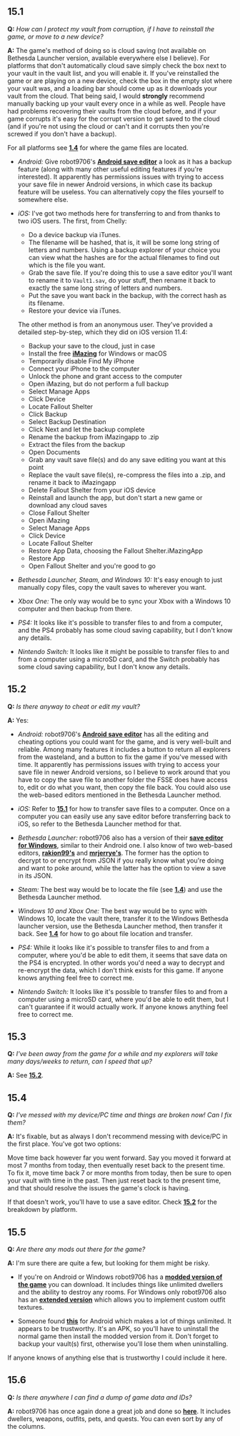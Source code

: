 ## 15.1

**Q:** *How can I protect my vault from corruption, if I have to reinstall the game, or move to a new device?*

**A:** The game's method of doing so is cloud saving (not available on Bethesda Launcher version, available everywhere else I believe). For platforms that don't automatically cloud save simply check the box next to your vault in the vault list, and you will enable it. If you've reinstalled the game or are playing on a new device, check the box in the empty slot where your vault was, and a loading bar should come up as it downloads your vault from the cloud. That being said, I would **strongly** recommend manually backing up your vault every once in a while as well. People have had problems recovering their vaults from the cloud before, and if your game corrupts it's easy for the corrupt version to get saved to the cloud (and if you're not using the cloud or can't and it corrupts then you're screwed if you don't have a backup).

For all platforms see **[1.4](https://github.com/therabidsquirel/The-Fallout-Shelter-FAQ/wiki/Section-1:-Important-Information#14)** for where the game files are located.

- *Android:* Give robot9706's **[Android save editor](http://robot9706.github.io/FSSE/)** a look as it has a backup feature (along with many other useful editing features if you're interested). It apparently has permissions issues with trying to access your save file in newer Android versions, in which case its backup feature will be useless. You can alternatively copy the files yourself to somewhere else.

- *iOS:* I've got two methods here for transferring to and from thanks to two iOS users. The first, from Chelly:

    - Do a device backup via iTunes.
    - The filename will be hashed, that is, it will be some long string of letters and numbers. Using a backup explorer of your choice you can view what the hashes are for the actual filenames to find out which is the file you want.
    - Grab the save file. If you're doing this to use a save editor you'll want to rename it to `Vault1.sav`, do your stuff, then rename it back to exactly the same long string of letters and numbers.
    - Put the save you want back in the backup, with the correct hash as its filename.
    - Restore your device via iTunes.

    The other method is from an anonymous user. They've provided a detailed step-by-step, which they did on iOS version 11.4:

    - Backup your save to the cloud, just in case
    - Install the free **[iMazing](https://imazing.com/download)** for Windows or macOS
    - Temporarily disable Find My iPhone
    - Connect your iPhone to the computer
    - Unlock the phone and grant access to the computer
    - Open iMazing, but do not perform a full backup
    - Select Manage Apps
    - Click Device
    - Locate Fallout Shelter
    - Click Backup
    - Select Backup Destination
    - Click Next and let the backup complete
    - Rename the backup from iMazingapp to .zip
    - Extract the files from the backup
    - Open Documents
    - Grab any vault save file(s) and do any save editing you want at this point
    - Replace the vault save file(s), re-compress the files into a .zip, and rename it back to iMazingapp
    - Delete Fallout Shelter from your iOS device
    - Reinstall and launch the app, but don't start a new game or download any cloud saves
    - Close Fallout Shelter
    - Open iMazing
    - Select Manage Apps
    - Click Device
    - Locate Fallout Shelter
    - Restore App Data, choosing the Fallout Shelter.iMazingApp
    - Restore App
    - Open Fallout Shelter and you're good to go

- *Bethesda Launcher, Steam, and Windows 10:* It's easy enough to just manually copy files, copy the vault saves to wherever you want.

- *Xbox One:* The only way would be to sync your Xbox with a Windows 10 computer and then backup from there.

- *PS4:* It looks like it's possible to transfer files to and from a computer, and the PS4 probably has some cloud saving capability, but I don't know any details.

- *Nintendo Switch:* It looks like it might be possible to transfer files to and from a computer using a microSD card, and the Switch probably has some cloud saving capability, but I don't know any details.

## 15.2

**Q:** *Is there anyway to cheat or edit my vault?*

**A:** Yes:

- *Android:* robot9706's **[Android save editor](http://robot9706.github.io/FSSE/)** has all the editing and cheating options you could want for the game, and is very well-built and reliable. Among many features it includes a button to return all explorers from the wasteland, and a button to fix the game if you've messed with time. It apparently has permissions issues with trying to access your save file in newer Android versions, so I believe to work around that you have to copy the save file to another folder the FSSE does have access to, edit or do what you want, then copy the file back. You could also use the web-based editors mentioned in the Bethesda Launcher method.

- *iOS:* Refer to **[15.1](#151)** for how to transfer save files to a computer. Once on a computer you can easily use any save editor before transferring back to iOS, so refer to the Bethesda Launcher method for that.

- *Bethesda Launcher:* robot9706 also has a version of their **[save editor for Windows](http://robot9706.github.io/FSSE/)**, similar to their Android one. I also know of two web-based editors, **[rakion99's](https://rakion99.github.io/shelter-editor/)** and **[mrjerrye's](https://shelter.ellis.industries/)**. The former has the option to decrypt to or encrypt from JSON if you really know what you're doing and want to poke around, while the latter has the option to view a save in its JSON.

- *Steam:* The best way would be to locate the file (see **[1.4](https://github.com/therabidsquirel/The-Fallout-Shelter-FAQ/wiki/Section-1:-Important-Information#14)**) and use the Bethesda Launcher method.

- *Windows 10 and Xbox One:* The best way would be to sync with Windows 10, locate the vault there, transfer it to the Windows Bethesda launcher version, use the Bethesda Launcher method, then transfer it back. See **[1.4](https://github.com/therabidsquirel/The-Fallout-Shelter-FAQ/wiki/Section-1:-Important-Information#14)** for how to go about file location and transfer.

- *PS4:* While it looks like it's possible to transfer files to and from a computer, where you'd be able to edit them, it seems that save data on the PS4 is encrypted. In other words you'd need a way to decrypt and re-encrypt the data, which I don't think exists for this game. If anyone knows anything feel free to correct me.

- *Nintendo Switch:* It looks like it's possible to transfer files to and from a computer using a microSD card, where you'd be able to edit them, but I can't guarantee if it would actually work. If anyone knows anything feel free to correct me.

## 15.3

**Q:** *I've been away from the game for a while and my explorers will take many days/weeks to return, can I speed that up?*

**A:** See **[15.2](#152)**.

## 15.4

**Q:** *I've messed with my device/PC time and things are broken now! Can I fix them?*

**A:** It's fixable, but as always I don't recommend messing with device/PC in the first place. You've got two options:

Move time back however far you went forward. Say you moved it forward at most 7 months from today, then eventually reset back to the present time. To fix it, move time back 7 or more months from today, then be sure to open your vault with time in the past. Then just reset back to the present time, and that should resolve the issues the game's clock is having.

If that doesn't work, you'll have to use a save editor. Check **[15.2](#152)** for the breakdown by platform.

## 15.5

**Q:** *Are there any mods out there for the game?*

**A:** I'm sure there are quite a few, but looking for them might be risky.

- If you're on Android or Windows robot9706 has a **[modded version of the game](http://robot9706.github.io/FSSE/?s=undw)** you can download. It includes things like unlimited dwellers and the ability to destroy any rooms. For Windows only robot9706 also has an **[extended version](http://robot9706.github.io/FSSE/Outfits/alpha.html)** which allows you to implement custom outfit textures.

- Someone found **[this](http://faloutshelter.com/fallout-shelter-v1-1-mod/)** for Android which makes a lot of things unlimited. It appears to be trustworthy. It's an APK, so you'll have to uninstall the normal game then install the modded version from it. Don't forget to backup your vault(s) first, otherwise you'll lose them when uninstalling.

If anyone knows of anything else that is trustworthy I could include it here.

## 15.6

**Q:** *Is there anywhere I can find a dump of game data and IDs?*

**A:** robot9706 has once again done a great job and done so **[here](http://robot9706.github.io/FSSE/game_data.html)**. It includes dwellers, weapons, outfits, pets, and quests. You can even sort by any of the columns.